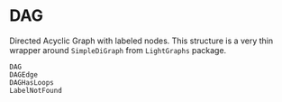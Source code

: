 # DAG

Directed Acyclic Graph with labeled nodes. This structure is a very thin wrapper around `SimpleDiGraph` from `LightGraphs` package.

```@docs
DAG
DAGEdge
DAGHasLoops
LabelNotFound
```
